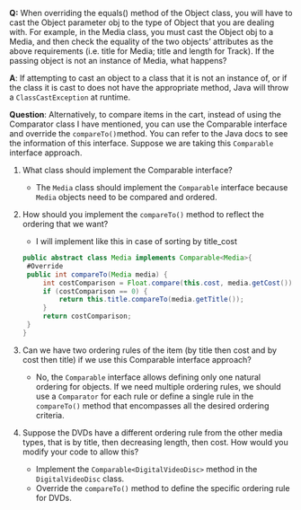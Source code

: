 **Q:** When overriding the equals() method of the Object class, you will have to cast the Object parameter obj to the type of Object that you are dealing with. For example, in the Media class, you must cast the Object obj to a Media, and then check the equality of the two objects’ attributes as the above requirements (i.e. title for Media; title and length for Track). If the passing object is not an instance of Media, what happens?

**A**: If attempting to cast an object to a class that it is not an instance of, or if the class it is cast to does not have the appropriate method, Java will throw a `ClassCastException` at runtime.

**Question**: Alternatively, to compare items in the cart, instead of using the Comparator class I have mentioned, you can use the Comparable interface and override the `compareTo()`method. You can refer to the Java docs to see the information of this interface.
Suppose we are taking this `Comparable` interface approach.

1. What class should implement the Comparable interface?
   - The `Media` class should implement the `Comparable` interface because `Media` objects need to be compared and ordered.
2. How should you implement the `compareTo()` method to reflect the ordering that we want?

   - I will implement like this in case of sorting by title_cost

   ```java
   public abstract class Media implements Comparable<Media>{
   	#Override
    public int compareTo(Media media) {
        int costComparison = Float.compare(this.cost, media.getCost());
        if (costComparison == 0) {
            return this.title.compareTo(media.getTitle());
        }
        return costComparison;
    }
   }
   ```

3. Can we have two ordering rules of the item (by title then cost and by cost then title) if we use this Comparable interface approach?
   - No, the `Comparable` interface allows defining only one natural ordering for objects. If we need multiple ordering rules, we should use a `Comparator` for each rule or define a single rule in the `compareTo()` method that encompasses all the desired ordering criteria.
4. Suppose the DVDs have a different ordering rule from the other media types, that is by title, then decreasing length, then cost. How would you modify your code to allow this?
   - Implement the `Comparable<DigitalVideoDisc>` method in the `DigitalVideoDisc` class.
   - Override the `compareTo()` method to define the specific ordering rule for DVDs.
